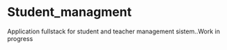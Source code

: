 # Student_managment
Application fullstack for student and teacher management sistem..Work in progress
